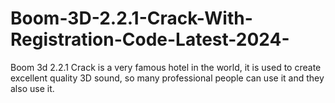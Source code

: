 # Boom-3D-2.2.1-Crack-With-Registration-Code-Latest-2024-
Boom 3d 2.2.1 Crack is a very famous hotel in the world, it is used to create excellent quality 3D sound, so many professional people can use it and they also use it.
